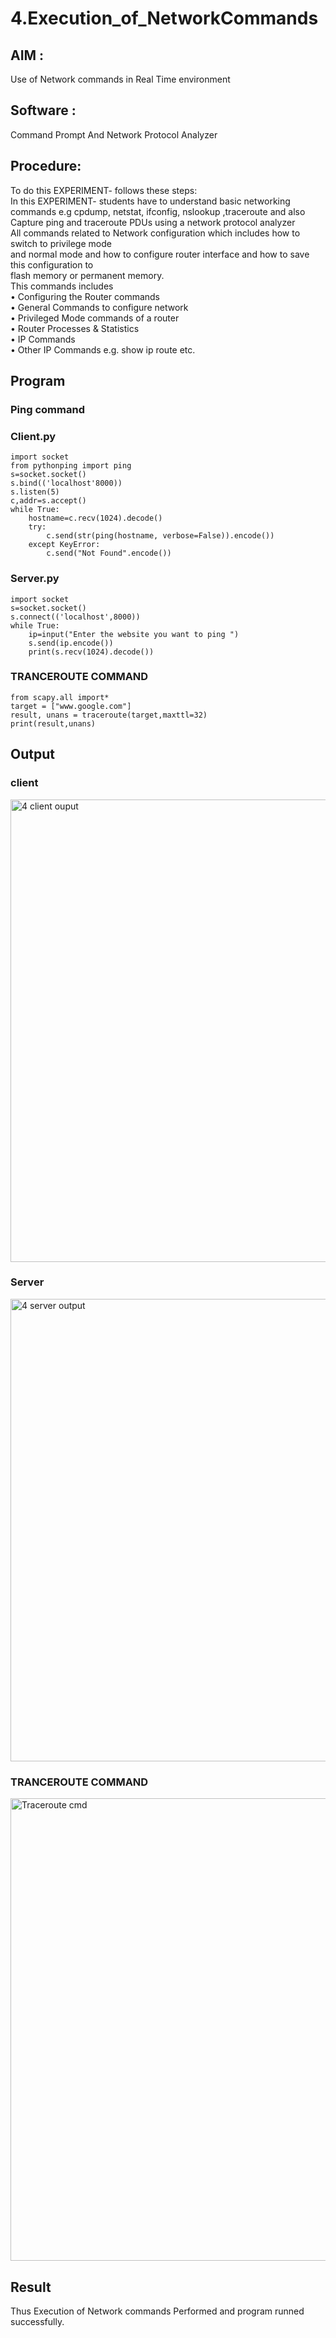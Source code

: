 # 4.Execution_of_NetworkCommands
## AIM :
Use of Network commands in Real Time environment
## Software :
Command Prompt And Network Protocol Analyzer
## Procedure: 
To do this EXPERIMENT- follows these steps:
<BR>
In this EXPERIMENT- students have to understand basic networking commands e.g cpdump, netstat, ifconfig, nslookup ,traceroute and also Capture ping and traceroute PDUs using a network protocol analyzer 
<BR>
All commands related to Network configuration which includes how to switch to privilege mode
<BR>
and normal mode and how to configure router interface and how to save this configuration to
<BR>
flash memory or permanent memory.
<BR>
This commands includes
<BR>
• Configuring the Router commands
<BR>
• General Commands to configure network
<BR>
• Privileged Mode commands of a router 
<BR>
• Router Processes & Statistics
<BR>
• IP Commands
<BR>
• Other IP Commands e.g. show ip route etc.
<BR>
## Program
### Ping command
### Client.py
```
import socket 
from pythonping import ping 
s=socket.socket() 
s.bind(('localhost'8000)) 
s.listen(5) 
c,addr=s.accept() 
while True: 
    hostname=c.recv(1024).decode() 
    try: 
        c.send(str(ping(hostname, verbose=False)).encode()) 
    except KeyError: 
        c.send("Not Found".encode())
```
### Server.py
```
import socket 
s=socket.socket() 
s.connect(('localhost',8000)) 
while True: 
    ip=input("Enter the website you want to ping ") 
    s.send(ip.encode()) 
    print(s.recv(1024).decode())
```
### TRANCEROUTE COMMAND
```
from scapy.all import* 
target = ["www.google.com"] 
result, unans = traceroute(target,maxttl=32) 
print(result,unans)
```
## Output
### client
<img width="740" alt="4 client ouput" src="https://github.com/Ganesh23013987/4.Execution_of_NetworkCommends/assets/147473768/7699b863-f7f5-4b9f-9db7-7a3511f19a52">

### Server
<img width="740" alt="4 server output" src="https://github.com/Ganesh23013987/4.Execution_of_NetworkCommends/assets/147473768/5e5b83c5-847d-4fb4-b85d-d1d2c801f77f">

### TRANCEROUTE COMMAND
<img width="740" alt="Traceroute cmd" src="https://github.com/Ganesh23013987/4.Execution_of_NetworkCommends/assets/147473768/6115d757-7ab3-44ff-ab82-aba84a30157f">

## Result
Thus Execution of Network commands Performed and program runned successfully. 
